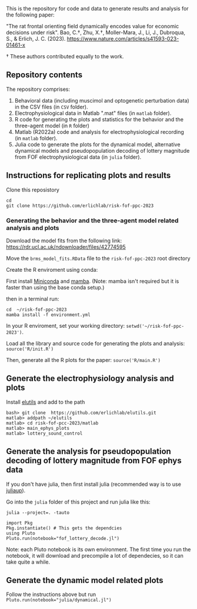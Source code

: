 This is the repository for code and data to generate results and analysis for the following paper:

"The rat frontal orienting field dynamically encodes value for economic decisions under risk". 
Bao, C.†, Zhu, X.†, Moller-Mara, J., Li, J., Dubroqua, S., & Erlich, J. C. (2023). 
https://www.nature.com/articles/s41593-023-01461-x

† These authors contributed equally to the work. 



## Repository contents
The repository comprises: 

1. Behavioral data (including muscimol and optogenetic perturbation data) in the CSV files (in `CSV` folder).
2. Electrophysiological data in Matlab ".mat" files (in `matlab` folder). 
3. R code for generating the plots and statistics for the behavior and the three-agent model (in `R` folder)
4. Matlab (R2022a) code and analysis for electrophysiological recording (in `matlab` folder). 
5. Julia code to generate the plots for the dynamical model, alternative dynamical models and pseudopopulation decoding of lottery magnitude from FOF electrophysiological data (in `julia` folder).

## Instructions for replicating plots and results

Clone this reposistory
```
cd 
git clone https://github.com/erlichlab/risk-fof-ppc-2023
```

### Generating the behavior and the three-agent model related analysis and plots

Download the model fits from the following link: https://rdr.ucl.ac.uk/ndownloader/files/42774595

Move the `brms_model_fits.RData` file to the `risk-fof-ppc-2023` root directory

Create the R enviroment using conda:

First install [Miniconda](https://docs.conda.io/en/latest/miniconda.html) and [mamba](https://github.com/mamba-org/mamba). (Note: mamba isn't required but it is faster than using the base conda setup.)

then in a terminal run:
```
cd  ~/risk-fof-ppc-2023
mamba install -f environment.yml
```

In your R enviroment, set your working directory: `setwd('~/risk-fof-ppc-2023')`.

Load all the library and source code for generating the plots and analysis: `source('R/init.R')`

Then, generate all the R plots for the paper: `source('R/main.R')`

## Generate the electrophysiology analysis and plots

Install [elutils](https://github.com/erlichlab/elutils) and add to the path
```
bash> git clone  https://github.com/erlichlab/elutils.git
matlab> addpath ~/elutils
matlab> cd risk-fof-pcc-2023/matlab
matlab> main_ephys_plots
matlab> lottery_sound_control
```

## Generate the analysis for pseudopopulation decoding of lottery magnitude from FOF ephys data

If you don't have julia, then first install julia (recommended way is to use [juliaup](https://github.com/JuliaLang/juliaup)).

Go into the `julia` folder of this project and run julia like this:

`julia --project=. -tauto` 

```
import Pkg
Pkg.instantiate() # This gets the dependcies
using Pluto
Pluto.run(notebook="fof_lottery_decode.jl")
```

Note: each Pluto notebook is its own environment. The first time you run the notebook, it will download and precompile a lot of dependecies, so it can take quite a while.

## Generate the dynamic model related plots

Follow the instructions above but run  `Pluto.run(notebook="julia/dynamical.jl")`

